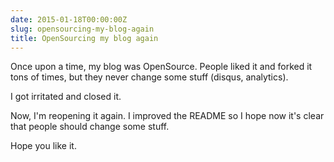 ```yaml
---
date: 2015-01-18T00:00:00Z
slug: opensourcing-my-blog-again
title: OpenSourcing my blog again
---
```


Once upon a time, my blog was OpenSource. People liked it and forked it tons
of times, but they never change some stuff (disqus, analytics).

I got irritated and closed it.

Now, I'm reopening it again. I improved the README so I hope now it's clear
that people should change some stuff.

Hope you like it.

